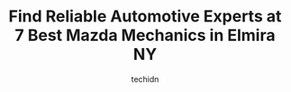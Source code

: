 ---
layout: ampstory
image: https://images.unsplash.com/photo-1629935252276-2e9267f778a1?ixlib=rb-4.0.3&ixid=MnwxMjA3fDB8MHxwaG90by1wYWdlfHx8fGVufDB8fHx8&auto=format&fit=crop&w=640&h=853&q=80
author: techidn
featured: false
description: When it comes to maintaining and repairing your vehicle in Elmira NY, USA, you deserve nothing but the best. Thats why the 7 best Mazda Mechanic in the area are here to offer their expertis
title: Find Reliable Automotive Experts at 7 Best Mazda Mechanics in Elmira NY
cover:
   title: Find Reliable Automotive Experts at 7 Best Mazda Mechanics in Elmira NY
   subtitle: Rickpate
   background: https://images.unsplash.com/photo-1629935252276-2e9267f778a1?ixlib=rb-4.0.3&ixid=MnwxMjA3fDB8MHxwaG90by1wYWdlfHx8fGVufDB8fHx8&auto=format&fit=crop&w=640&h=853&q=80

pages: 
 - layout: thirds
   top: <h1>#1 Nicks Automobile Repair</h1>
   bottom: "<p>Very nice , I was a half hour early for my car inspection- they got me right in!- Informed me of some issues that may come up within a few months!- I will definitely retu</p>"
   background: https://www.knot35.com/toplist/wp-content/uploads/2023/06/best-mazda-mechanic-1-in-elmira-ny-1685841262.jpeg
   backgroundblur: true
 - layout: thirds
   top: <h1>#2 Daves American Lifetime Muffler</h1>
   bottom: "<p>119 College Ave, Elmira, NY 14901, United States</p>"
   background: https://www.knot35.com/toplist/wp-content/uploads/2023/06/best-mazda-mechanic-2-in-elmira-ny-1685841263.jpeg
   cta:
      link: https://www.knot35.com/toplist/find-reliable-automotive-experts-at-7-best-mazda-mechanics-in-elmira-ny/
      text: Find Reliable Automotive Experts at 7 Best Mazda Mechanics in Elmira NY
 - layout: thirds
   top: <h1>#3 D C Auto Service Center</h1>
   bottom: "<p>1846 Grand Central Ave, Elmira Heights, NY 14903, United States</p>"
   background: https://www.knot35.com/toplist/wp-content/uploads/2023/06/best-mazda-mechanic-3-in-elmira-ny-1685841263.jpeg
   cta:
      link: https://www.knot35.com/toplist/find-reliable-automotive-experts-at-7-best-mazda-mechanics-in-elmira-ny/
      text: Find Reliable Automotive Experts at 7 Best Mazda Mechanics in Elmira NY
 - layout: thirds
   top: <h1>#4 Precision Automotive & Performance</h1>
   bottom: "<p>368 Pennsylvania Ave, Elmira, NY 14904, United States</p>"
   background: https://images.unsplash.com/photo-1604871000636-074fa5117945?ixlib=rb-4.0.3&ixid=MnwxMjA3fDB8MHxwaG90by1wYWdlfHx8fGVufDB8fHx8&auto=format&fit=crop&w=640&h=853&q=80
   cta:
      link: https://www.knot35.com/toplist/find-reliable-automotive-experts-at-7-best-mazda-mechanics-in-elmira-ny/
      text: Find Reliable Automotive Experts at 7 Best Mazda Mechanics in Elmira NY
 - layout: thirds
   top: <h1>#5 Rons Service Center</h1>
   bottom: "<p>2164 College Ave, Elmira Heights, NY 14903, United States</p>"
   background: https://images.unsplash.com/photo-1567360425618-1594206637d2?ixlib=rb-4.0.3&ixid=MnwxMjA3fDB8MHxwaG90by1wYWdlfHx8fGVufDB8fHx8&auto=format&fit=crop&w=640&h=853&q=80
   cta:
      link: https://www.knot35.com/toplist/find-reliable-automotive-experts-at-7-best-mazda-mechanics-in-elmira-ny/
      text: Find Reliable Automotive Experts at 7 Best Mazda Mechanics in Elmira NY
 - layout: thirds
   top: <h1>#6 GLF Performance LLC</h1>
   bottom: "<p>21 Industrial Park Blvd, Elmira, NY 14901, United States</p>"
   background: https://images.unsplash.com/photo-1609083590460-7b8cc0ca65f8?ixlib=rb-4.0.3&ixid=MnwxMjA3fDB8MHxwaG90by1wYWdlfHx8fGVufDB8fHx8&auto=format&fit=crop&w=640&h=853&q=80
   cta:
      link: https://www.knot35.com/toplist/find-reliable-automotive-experts-at-7-best-mazda-mechanics-in-elmira-ny/
      text: Find Reliable Automotive Experts at 7 Best Mazda Mechanics in Elmira NY
 - layout: thirds
   top: <h1>#7 Wilber Auto Sales & Service</h1>
   bottom: "<p>923 Penna Ave, Elmira, NY 14904, United States</p>"
   background: https://images.unsplash.com/photo-1567095761054-7a02e69e5c43?ixlib=rb-4.0.3&ixid=MnwxMjA3fDB8MHxwaG90by1wYWdlfHx8fGVufDB8fHx8&auto=format&fit=crop&w=640&h=853&q=80
   cta:
      link: https://www.knot35.com/toplist/find-reliable-automotive-experts-at-7-best-mazda-mechanics-in-elmira-ny/
      text: Find Reliable Automotive Experts at 7 Best Mazda Mechanics in Elmira NY
 - layout: thirds
   middle: Continue reading...
   background: https://images.unsplash.com/photo-1549241520-425e3dfc01cb?ixlib=rb-4.0.3&ixid=MnwxMjA3fDB8MHxwaG90by1wYWdlfHx8fGVufDB8fHx8&auto=format&fit=crop&w=640&h=853&q=80
   cta:
      link: https://www.knot35.com/toplist/find-reliable-automotive-experts-at-7-best-mazda-mechanics-in-elmira-ny/
      text: Find Reliable Automotive Experts at 7 Best Mazda Mechanics in Elmira NY
      
---